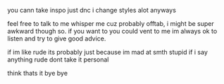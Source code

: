 you cann take inspo just dnc i change styles alot anyways

feel free to talk to me whisper me cuz probably offtab, i might be super awkward though so. if you want to you could vent to me im always ok to listen and try to give good advice.

if im like rude its probably just because im mad at smth stupid if i say anything rude dont take it personal

think thats it bye bye




